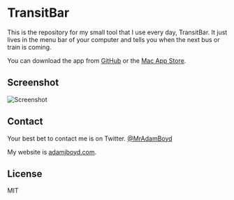 # TransitBar
This is the repository for my small tool that I use every day, TransitBar. It just lives in the menu bar of your computer and tells you when the next bus or train is coming.

You can download the app from [GitHub](http://adamjboyd.com/TransitBar.zip) or the [Mac App Store](https://itunes.apple.com/us/app/transitbar-transit-times-in/id1185244899).

## Screenshot
![Screenshot](https://raw.githubusercontent.com/MrAdamBoyd/TransitBar/master/Images/Example.png)

## Contact
Your best bet to contact me is on Twitter. [@MrAdamBoyd](https://twitter.com/MrAdamBoyd)

My website is [adamjboyd.com](http://www.adamjboyd.com).

## License
MIT
